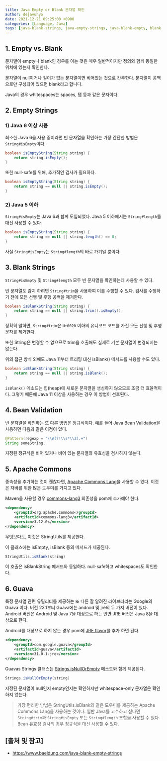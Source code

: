 ```yaml
---
title: Java Empty or Blank 문자열 확인
author: dejavuhyo
date: 2021-12-21 09:25:00 +0900
categories: [Language, Java]
tags: [java-blank-strings, java-empty-strings, java-blank-empty, blank-empty-strings, 자바-empty-문자열, 자바-blank-문자열, 자바-빈-문자열]
---
```


## 1. Empty vs. Blank
문자열이 empty나 blank인 경우를 아는 것은 매우 일반적이지만 정의와 함께 동일한 위치에 있는지 확인한다.

문자열이 null이거나 길이가 없는 문자열이면 비어있는 것으로 간주한다. 문자열이 공백으로만 구성되어 있으면 blank라고 합니다.

Java의 경우 whitespaces는 spaces, 탭 등과 같은 문자이다.

## 2. Empty Strings

### 1) Java 6 이상 사용
최소한 Java 6을 사용 중이라면 빈 문자열을 확인하는 가장 간단한 방법은 ```String#isEmpty```이다.

```java
boolean isEmptyString(String string) {
    return string.isEmpty();
}
```

또한 null-safe를 위해, 추가적인 검사가 필요하다.

```java
boolean isEmptyString(String string) {
    return string == null || string.isEmpty();
}
```

### 2) Java 5 이하
```String#isEmpty```는 Java 6과 함께 도입되었다. Java 5 이하에서는 ```String#length```를 대신 사용할 수 있다.

```java
boolean isEmptyString(String string) {
    return string == null || string.length() == 0;
}
```

사실 ```String#isEmpty```는 ```String#length```의 바로 가기일 뿐이다.

## 3. Blank Strings
```String#isEmpty``` 및 ```String#length``` 모두 빈 문자열을 확인하는데 사용할 수 있다.

빈 문자열도 감지 하려면 ```String#trim```을 사용하여 이를 수행할 수 있다. 검사를 수행하기 전에 모든 선행 및 후행 공백을 제거한다.

```java
boolean isBlankString(String string) {
    return string == null || string.trim().isEmpty();
}
```

정확히 말하면, ```String#trim```은 ```U+0020``` 이하의 유니코드 코드를 가진 모든 선행 및 후행 문자를 제거한다.

또한 String은 변경할 수 없으므로 trim을 호출해도 실제로 기본 문자열이 변경되지는 않는다.

위의 접근 방식 외에도 Java 11부터 트리밍 대신 isBlank() 메서드를 사용할 수도 있다.

```java
boolean isBlankString(String string) {
    return string == null || string.isBlank();
}
```

```isBlank()``` 메소드는 힙(heap)에 새로운 문자열을 생성하지 않으므로 조금 더 효율적이다. 그렇기 때문에 Java 11 이상을 사용하는 경우 이 방법이 선호된다.

## 4. Bean Validation
빈 문자열을 확인하는 또 다른 방법은 정규식이다. 예를 들어 Java Bean Validation을 사용하면 다음과 같은 이점이 있다.

```java
@Pattern(regexp = "\\A(?!\\s*\\Z).+")
String someString;
```

지정된 정규식은 비어 있거나 비어 있는 문자열의 유효성을 검사하지 않는다.

## 5. Apache Commons
종속성을 추가하는 것이 괜찮다면, [Apache Commons Lang](https://commons.apache.org/proper/commons-lang/)을 사용할 수 있다. 이것은 자바를 위한 많은 도우미를 가지고 있다.

Maven을 사용할 경우 [commons-lang3](https://mvnrepository.com/artifact/org.apache.commons/commons-lang3) 의존성을 pom에 추가해야 한다.

```xml
<dependency>
    <groupId>org.apache.commons</groupId>
    <artifactId>commons-lang3</artifactId>
    <version>3.12.0</version>
</dependency>
```

무엇보다도, 이것은 StringUtils를 제공한다.

이 클래스에는 isEmpty, isBlank 등의 메서드가 제공된다.

```java
StringUtils.isBlank(string)
```

이 호출은 isBlankString 메서드와 동일하다. null-safe하고 whitespaces도 확인한다.

## 6. Guava
특정 문자열 관련 유틸리티를 제공하는 또 다른 잘 알려진 라이브러리는 Google의 Guava 이다. 버전 23.1부터 Guava에는 android 및 jre의 두 가지 버전이 있다. Android 버전은 Android 및 Java 7을 대상으로 하는 반면 JRE 버전은 Java 8을 대상으로 한다.

Android를 대상으로 하지 않는 경우 pom에 [JRE flavor](https://mvnrepository.com/artifact/com.google.guava/guava)를 추가 하면 된다.

```xml
<dependency>
    <groupId>com.google.guava</groupId>
    <artifactId>guava</artifactId>
    <version>31.0.1-jre</version>
</dependency>
```

Guavas Strings 클래스는 [Strings.isNullOrEmpty](https://guava.dev/releases/27.1-jre/api/docs/com/google/common/base/Strings.html#isNullOrEmpty-java.lang.String-) 메소드와 함께 제공된다.

```java
Strings.isNullOrEmpty(string)
```

지정된 문자열이 null인지 empty인지는 확인하지만 whitespace-only 문자열은 확인하지 않는다.

> 가장 편리한 방법은 StringUtils.isBlank와 같은 도우미를 제공하는 Apache Commons Lang을 사용하는 것이다. 일반 Java를 고수하고 싶다면 ```String#trim```과 ```String#isEmpty``` 또는 ```String#length``` 조합을 사용할 수 있다. Bean 유효성 검사의 경우 정규식을 대신 사용할 수 있다.

## [출처 및 참고]
* <https://www.baeldung.com/java-blank-empty-strings>
